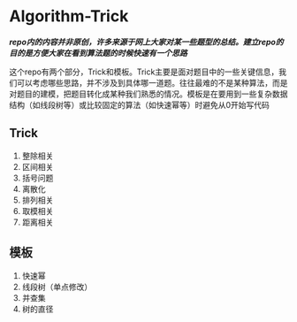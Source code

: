 # Algorithm-Trick
***repo内的内容并非原创，许多来源于网上大家对某一些题型的总结。建立repo的目的是方便大家在看到算法题的时候快速有一个思路***

这个repo有两个部分，Trick和模板。Trick主要是面对题目中的一些关键信息，我们可以考虑哪些思路，并不涉及到具体哪一道题。往往最难的不是某种算法，而是对题目的建模，把题目转化成某种我们熟悉的情况。模板是在要用到一些复杂数据结构（如线段树等）或比较固定的算法（如快速幂等）时避免从0开始写代码

## Trick
1. 整除相关
2. 区间相关
3. 括号问题
4. 离散化
5. 排列相关
6. 取模相关
7. 距离相关

## 模板
1. 快速幂
2. 线段树（单点修改）
3. 并查集
4. 树的直径
